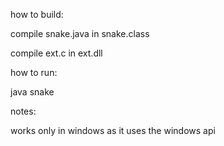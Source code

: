 how to build:

compile snake.java in snake.class

compile ext.c in ext.dll


how to run:

java snake


notes:

works only in windows as it uses the windows api
